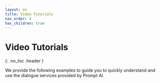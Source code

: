 ```yaml
---
layout: en
title: Video Tutorials
nav_order: 4
has_children: true
---
```

# Video Tutorials
{: .no_toc .header }

We provide the following examples to guide you to quickly understand and use the dialogue services provided by Prompt AI.

